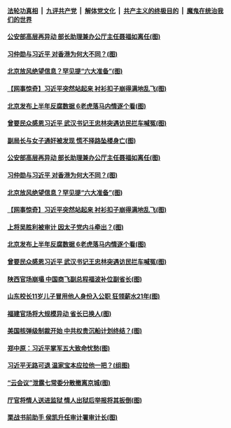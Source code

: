 

####  [法轮功真相](../../../../basic/blob/master/README.md?t=07052102) &nbsp;|&nbsp; [九评共产党](../../../../9ping.md/blob/master/README.md?t=07052102) &nbsp;|&nbsp; [解体党文化](../../../../jtdwh.md/blob/master/README.md?t=07052102)  &nbsp;|&nbsp; [共产主义的终极目的](../../../../gczydzjmd.md/blob/master/README.md?t=07052102) &nbsp;|&nbsp; [魔鬼在统治我们的世界](../../../../mgztzwmdsj.md/blob/master/README.md?t=07052102) 

#### [公安部高层再异动 部长助理兼办公厅主任聂福如离任(图)](../pages/p2/938732.md?t=07052102) 

#### [习仲勋与习近平 对香港为何大不同？(图)](../pages/p2/938725.md?t=07052102) 

#### [北京放风绝望信息？罕见提“六大准备”(图)](../pages/p2/938712.md?t=07052102) 

#### [【网事惊奇】习近平突然站起来 衬衫扣子崩得满地乱飞(图)](../pages/p2/938569.md?t=07052102) 

#### [北京发布上半年反腐数据 6老虎落马内情逐个看(图)](../pages/p2/938653.md?t=07052102) 

#### [曾要民众感恩习近平 武汉书记王忠林突遇访民拦车喊冤(图)](../pages/p2/938566.md?t=07052102) 

#### [副局长与女子通奸被发现 慌不择路坠楼身亡(图)](../pages/p2/938741.md?t=07052102) 

#### [公安部高层再异动 部长助理兼办公厅主任聂福如离任(图)](../pages/p2/938732.md?t=07052102) 

#### [习仲勋与习近平 对香港为何大不同？(图)](../pages/p2/938725.md?t=07052102) 

#### [北京放风绝望信息？罕见提“六大准备”(图)](../pages/p2/938712.md?t=07052102) 

#### [【网事惊奇】习近平突然站起来 衬衫扣子崩得满地乱飞(图)](../pages/p2/938569.md?t=07052102) 

#### [上将吴胜利被审计 因太子党内斗牵出？(图)](../pages/p2/938673.md?t=07052102) 

#### [北京发布上半年反腐数据 6老虎落马内情逐个看(图)](../pages/p2/938653.md?t=07052102) 

#### [曾要民众感恩习近平 武汉书记王忠林突遇访民拦车喊冤(图)](../pages/p2/938566.md?t=07052102) 


#### [陕西官场崩塌 中国商飞副总程福波补位副省长(图)](../pages/p2/938549.md?t=07052102) 

#### [山东校长11岁儿子冒用他人身份入公职 狂领薪水21年(图)](../pages/p2/938546.md?t=07052102) 

#### [福建官场将大规模异动 省长已换人(图)](../pages/p2/938519.md?t=07052102) 


#### [美国核弹级制裁开始 中共权贵沉船计划终结？(图)](../pages/p2/938445.md?t=07052102) 

#### [郑中原：习近平掌军五大致命忧愁(图)](../pages/p2/938389.md?t=07052102) 

#### [习近平无路可退 温家宝本应拉他一把？(组图)](../pages/p2/938336.md?t=07052102) 


#### [“云会议”泄露七常委分散撤离京城(图)](../pages/p2/938334.md?t=07052102) 

#### [厅官将情人送进监狱 情人出狱后举报将其扳倒(图)](../pages/p2/938321.md?t=07052102) 

#### [栗战书前助手 侯凯升任审计署审计长(图)](../pages/p2/938298.md?t=07052102) 

